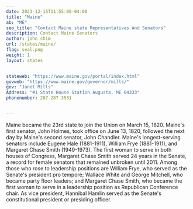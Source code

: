 ```yaml
---
date: 2023-12-15T11:55:00-04:00
title: "Maine"
ab: "ME"
seo_title: "Contact Maine state Representatives And Senators"
description: Contact Maine Senators
author: john shim
url: /states/maine/
flag: seal.png
weight: 1
layout: states


stateweb: "https://www.maine.gov/portal/index.html"
govweb: "https://www.maine.gov/governor/mills/"
gov: "Janet Mills"
Address: "#1 State House Station Augusta, ME 04333"
phonenumber: 207-287-3531


---
```


Maine became the 23rd state to join the Union on March 15, 1820. Maine's first senator, John Holmes, took office on June 13, 1820, followed the next day by Maine's second senator, John Chandler. Maine's longest-serving senators include Eugene Hale (1881-1911), William Frye (1881-1911), and Margaret Chase Smith (1949-1973). The first woman to serve in both houses of Congress, Margaret Chase Smith served 24 years in the Senate, a record for female senators that remained unbroken until 2011. Among those who rose to leadership positions are William Frye, who served as the Senate's president pro tempore; Wallace White and George Mitchell, who became party floor leaders; and Margaret Chase Smith, who became the first woman to serve in a leadership position as Republican Conference chair. As vice president, Hannibal Hamlin served as the Senate's constitutional president or presiding officer.
